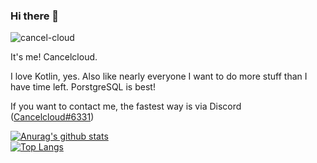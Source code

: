 ### Hi there 👋

<p align="left"> <img src="https://komarev.com/ghpvc/?username=cancel-cloud&label=Profile%20views&color=ff0000&style=plastic" alt="cancel-cloud" /> </p>

It's me! Cancelcloud.

I love Kotlin, yes. Also like nearly everyone I want to do more stuff than I have time left.
PorstgreSQL is best!


If you want to contact me, the fastest way is via Discord ([Cancelcloud#6331](https://discordapp.com/users/624764912153133076/))

[![Anurag's github stats](https://github-readme-stats.vercel.app/api?username=cancel-cloud&show_icons=true&count_private=true&theme=radical)](https://github.com/anuraghazra/github-readme-stats)\
[![Top Langs](https://github-readme-stats.vercel.app/api/top-langs/?username=cancel-cloud&theme=radical)](https://github.com/anuraghazra/github-readme-stats)
